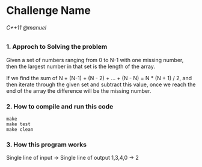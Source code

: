 # Challenge Name
###### C++11 @manuel

### 1. Approch to Solving the problem

Given a set of numbers ranging from 0 to N-1 with one missing number,
then the largest number in that set is the length of the array. 

If we find the sum of N + (N-1) + (N - 2) + ... + (N - N) = N * (N + 1) / 2,
and then iterate through the given set and subtract this value, once we
reach the end of the array the difference will be the missing number.

### 2. How to compile and run this code

```
make
make test 
make clean
```

### 3. How this program works

Single line of input -> Single line of output
             1,3,4,0 -> 2 
